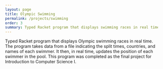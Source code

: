 ```yaml
---
layout: page
title: Olympic Swimming
permalink: /projects/swimming
order: 3
summary: Typed Racket program that displays swimming races in real time. Final project for Introduction to Computer Science I. 
---
```

Typed Racket program that displays Olympic swimming races in real time. The program takes data from a file indicating the split times, countries, and names of each swimmer. It then, in real time, updates the position of each swimmer in the pool. This program was completed as the final project for Introduction to Computer Science I.